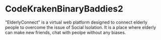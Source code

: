 # CodeKrakenBinaryBaddies2
"ElderlyConnect" is a virtual web platform designed to connect elderly people to overcome the issue of Social Isolation. It is a place where elderly can make new friends, chat with peolpe without any biases.
